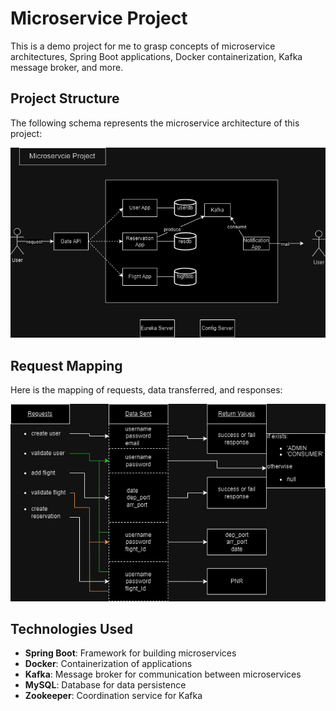 # Microservice Project

This is a demo project for me to grasp concepts of microservice architectures, Spring Boot applications, Docker containerization, Kafka message broker, and more.

## Project Structure

The following schema represents the microservice architecture of this project:

![Microservice Architecture](https://github.com/erenyavuz02/proj-microservice-app/blob/main/resources/images/microservice_demo_project.png?raw=true)

## Request Mapping

Here is the mapping of requests, data transferred, and responses:

![Request Mapping](https://github.com/erenyavuz02/proj-microservice-app/blob/main/resources/images/request_return.png?raw=true)

## Technologies Used

- **Spring Boot**: Framework for building microservices
- **Docker**: Containerization of applications
- **Kafka**: Message broker for communication between microservices
- **MySQL**: Database for data persistence
- **Zookeeper**: Coordination service for Kafka



 
